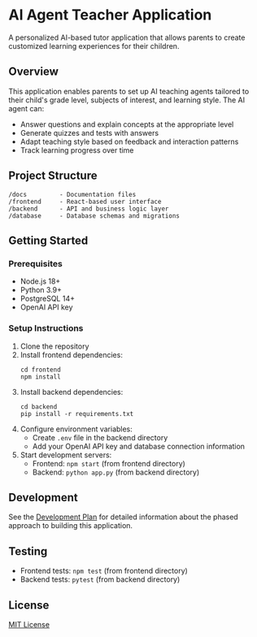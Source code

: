 # AI Agent Teacher Application

A personalized AI-based tutor application that allows parents to create customized learning experiences for their children.

## Overview

This application enables parents to set up AI teaching agents tailored to their child's grade level, subjects of interest, and learning style. The AI agent can:

- Answer questions and explain concepts at the appropriate level
- Generate quizzes and tests with answers
- Adapt teaching style based on feedback and interaction patterns
- Track learning progress over time

## Project Structure

```
/docs         - Documentation files
/frontend     - React-based user interface
/backend      - API and business logic layer
/database     - Database schemas and migrations
```

## Getting Started

### Prerequisites

- Node.js 18+
- Python 3.9+
- PostgreSQL 14+
- OpenAI API key

### Setup Instructions

1. Clone the repository
2. Install frontend dependencies:
   ```
   cd frontend
   npm install
   ```
3. Install backend dependencies:
   ```
   cd backend
   pip install -r requirements.txt
   ```
4. Configure environment variables:
   - Create `.env` file in the backend directory
   - Add your OpenAI API key and database connection information
5. Start development servers:
   - Frontend: `npm start` (from frontend directory)
   - Backend: `python app.py` (from backend directory)

## Development

See the [Development Plan](/docs/development-plan.md) for detailed information about the phased approach to building this application.

## Testing

- Frontend tests: `npm test` (from frontend directory)
- Backend tests: `pytest` (from backend directory)

## License

[MIT License](LICENSE)
